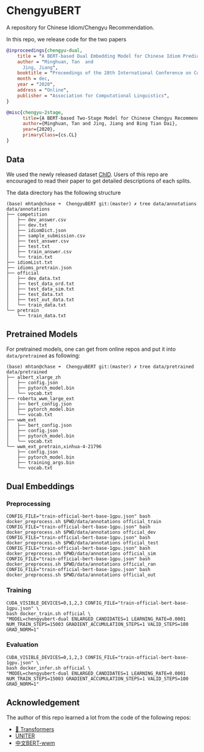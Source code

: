 # ChengyuBERT

A repository for Chinese Idiom/Chengyu Recommendation.

In this repo, we release code for the two papers 
``` bibtex
@inproceedings{chengyu-dual,
    title = "A BERT-based Dual Embedding Model for Chinese Idiom Prediction",
    author = "Minghuan, Tan  and
      Jing, Jiang",
    booktitle = "Proceedings of the 28th International Conference on Computational Linguistics",
    month = dec,
    year = "2020",
    address = "Online",
    publisher = "Association for Computational Linguistics",
}

@misc{chengyu-2stage,
      title={A BERT-based Two-Stage Model for Chinese Chengyu Recommendation}, 
      author={Minghuan, Tan and Jing, Jiang and Bing Tian Dai},
      year={2020},
      primaryClass={cs.CL}
}
```

## Data
We used the newly released dataset [ChID](https://github.com/zhengcj1/ChID-Dataset).
Users of this repo are encouraged to read their paper to get detailed descriptions of each splits.

The data directory has the following structure
```shell script
(base) mhtan@chase ➜  ChengyuBERT git:(master) ✗ tree data/annotations 
data/annotations
├── competition
│   ├── dev_answer.csv
│   ├── dev.txt
│   ├── idiomDict.json
│   ├── sample_submission.csv
│   ├── test_answer.csv
│   ├── test.txt
│   ├── train_answer.csv
│   └── train.txt
├── idiomList.txt
├── idioms_pretrain.json
├── official
│   ├── dev_data.txt
│   ├── test_data_ord.txt
│   ├── test_data_sim.txt
│   ├── test_data.txt
│   ├── test_out_data.txt
│   └── train_data.txt
└── pretrain
    └── train_data.txt

```

## Pretrained Models
For pretrained models, one can get from online repos and put it into `data/pretrained` as following:
```shell script
(base) mhtan@chase ➜  ChengyuBERT git:(master) ✗ tree data/pretrained 
data/pretrained
├── albert_xlarge_zh
│   ├── config.json
│   ├── pytorch_model.bin
│   └── vocab.txt
├── roberta_wwm_large_ext
│   ├── bert_config.json
│   ├── pytorch_model.bin
│   └── vocab.txt
├── wwm_ext
│   ├── bert_config.json
│   ├── config.json
│   ├── pytorch_model.bin
│   └── vocab.txt
└── wwm_ext_pretrain,xinhua-4-21796
    ├── config.json
    ├── pytorch_model.bin
    ├── training_args.bin
    └── vocab.txt

```

## Dual Embeddings

### Preprocessing
```shell script
CONFIG_FILE="train-official-bert-base-1gpu.json" bash docker_preprocess.sh $PWD/data/annotations official_train
CONFIG_FILE="train-official-bert-base-1gpu.json" bash docker_preprocess.sh $PWD/data/annotations official_dev
CONFIG_FILE="train-official-bert-base-1gpu.json" bash docker_preprocess.sh $PWD/data/annotations official_test
CONFIG_FILE="train-official-bert-base-1gpu.json" bash docker_preprocess.sh $PWD/data/annotations official_sim
CONFIG_FILE="train-official-bert-base-1gpu.json" bash docker_preprocess.sh $PWD/data/annotations official_ran
CONFIG_FILE="train-official-bert-base-1gpu.json" bash docker_preprocess.sh $PWD/data/annotations official_out
```
### Training
```shell script
CUDA_VISIBLE_DEVICES=0,1,2,3 CONFIG_FILE="train-official-bert-base-1gpu.json" \
bash docker_train.sh official \
"MODEL=chengyubert-dual ENLARGED_CANDIDATES=1 LEARNING_RATE=0.0001 NUM_TRAIN_STEPS=15003 GRADIENT_ACCUMULATION_STEPS=1 VALID_STEPS=100 GRAD_NORM=1"
```
### Evaluation  
```shell script
CUDA_VISIBLE_DEVICES=0,1,2,3 CONFIG_FILE="train-official-bert-base-1gpu.json" \
bash docker_infer.sh official \
"MODEL=chengyubert-dual ENLARGED_CANDIDATES=1 LEARNING_RATE=0.0001 NUM_TRAIN_STEPS=15003 GRADIENT_ACCUMULATION_STEPS=1 VALID_STEPS=100 GRAD_NORM=1"
```

## Acknowledgement
The author of this repo learned a lot from the code of the following repos:
* [🤗 Transformers](https://github.com/huggingface/transformers)
* [UNITER](https://github.com/ChenRocks/UNITER)
* [中文BERT-wwm](https://github.com/ymcui/Chinese-BERT-wwm)